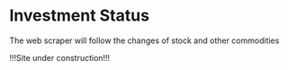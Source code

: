 # Investment Status

The web scraper will follow the changes of stock and other commodities

!!!Site under construction!!!
